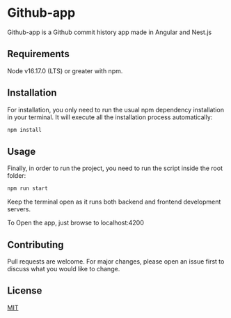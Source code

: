 # Github-app

Github-app is a Github commit history app made in Angular and Nest.js

## Requirements

Node v16.17.0 (LTS) or greater with npm.

## Installation

For installation, you only need to run the usual npm dependency installation in your terminal. It will execute all the installation process automatically:

```bash
npm install
```

## Usage

Finally, in order to run the project, you need to run the script inside the root folder:

```bash
npm run start
```

Keep the terminal open as it runs both backend and frontend development servers.

To Open the app, just browse to localhost:4200

## Contributing

Pull requests are welcome. For major changes, please open an issue first to discuss what you would like to change.

## License

[MIT](https://choosealicense.com/licenses/mit/)
